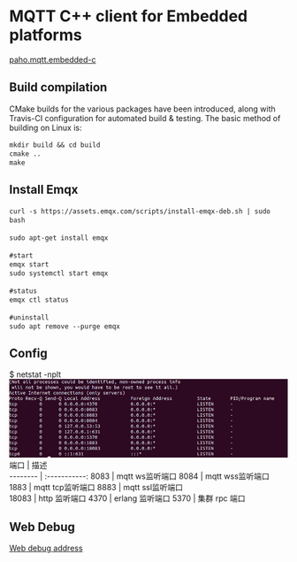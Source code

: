 # MQTT C++ client for Embedded platforms

[paho.mqtt.embedded-c](https://github.com/eclipse/paho.mqtt.embedded-c) 

## Build compilation

CMake builds for the various packages have been introduced, along with Travis-CI configuration for automated build & testing.  The basic
method of building on Linux is:

```
mkdir build && cd build
cmake ..
make
```


## Install Emqx

```
curl -s https://assets.emqx.com/scripts/install-emqx-deb.sh | sudo bash

sudo apt-get install emqx

#start
emqx start
sudo systemctl start emqx

#status
emqx ctl status

#uninstall
sudo apt remove --purge emqx

```

## Config
$ netstat -nplt     
![run netstat -nplt.](doc/port.png)
 端口      | 描述          
 -------- | :-----------: 
 8083     | mqtt ws监听端口
 8084     | mqtt wss监听端口
 1883     | mqtt tcp监听端口
 8883     | mqtt ssl监听端口  
 18083    | http 监听端口
 4370     | erlang 监听端口
 5370     | 集群 rpc 端口     

## Web Debug

[Web debug address](https://mqttx.app/) 

